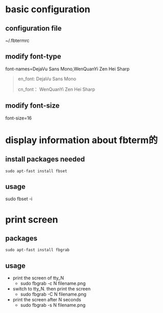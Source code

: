 # basic configuration
## configuration file
~/.fbtermrc 
## modify font-type
font-names=DejaVu Sans Mono,WenQuanYi Zen Hei Sharp
> en_font: DejaVu Sans Mono
> 
> cn_font： WenQuanYi Zen Hei Sharp
## modify font-size
font-size=16
# display information about fbterm的
## install packages needed
    sudo apt-fast install fbset
## usage
sudo fbset -i
# print screen
## packages
    sudo apt-fast install fbgrab
## usage
- print the screen of tty_N
    - sudo fbgrab -c N filename.png
- switch to tty_N. then print the screen
    - sudo fbgrab -C N filename.png
- print the screen after N seconds
    - sudo fbgrab -s N filename.png
